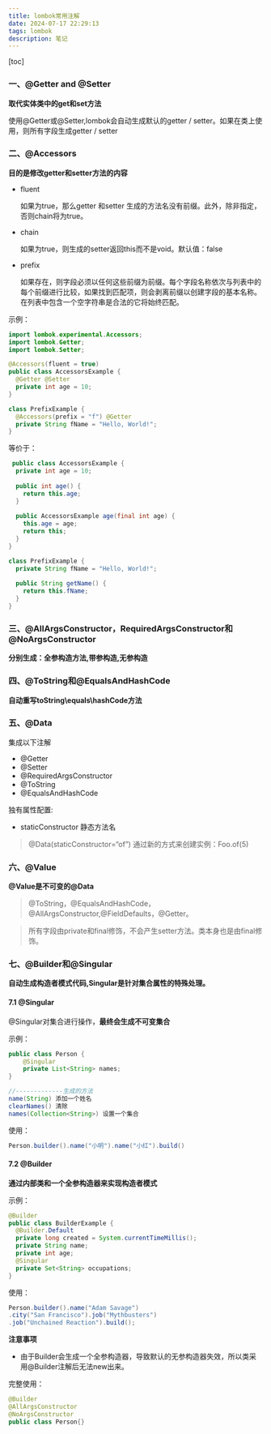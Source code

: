 ```yaml
---
title: lombok常用注解
date: 2024-07-17 22:29:13
tags: lombok
description: 笔记
---
```


[toc]

### 一、@Getter and @Setter

**取代实体类中的get和set方法**

使用@Getter或@Setter,lombok会自动生成默认的getter / setter。如果在类上使用，则所有字段生成getter / setter

### 二、@Accessors

**目的是修改getter和setter方法的内容**

- fluent

  如果为true，那么getter 和setter 生成的方法名没有前缀。此外，除非指定，否则chain将为true。

- chain

  如果为true，则生成的setter返回this而不是void。默认值：false

- prefix

  如果存在，则字段必须以任何这些前缀为前缀。每个字段名称依次与列表中的每个前缀进行比较，如果找到匹配项，则会剥离前缀以创建字段的基本名称。在列表中包含一个空字符串是合法的它将始终匹配。

示例：

```java
import lombok.experimental.Accessors;
import lombok.Getter;
import lombok.Setter;

@Accessors(fluent = true)
public class AccessorsExample {
  @Getter @Setter
  private int age = 10;
}

class PrefixExample {
  @Accessors(prefix = "f") @Getter
  private String fName = "Hello, World!";
}
```

等价于：

```java
 public class AccessorsExample {
  private int age = 10;
  
  public int age() {
    return this.age;
  }
  
  public AccessorsExample age(final int age) {
    this.age = age;
    return this;
  }
}

class PrefixExample {
  private String fName = "Hello, World!";
  
  public String getName() {
    return this.fName;
  }
}
```

### 三、@AllArgsConstructor，RequiredArgsConstructor和@NoArgsConstructor

**分别生成：全参构造方法,带参构造,无参构造**

### 四、@ToString和@EqualsAndHashCode

**自动重写toString\equals\hashCode方法**

### 五、@Data

集成以下注解

- @Getter
- @Setter
- @RequiredArgsConstructor
- @ToString
- @EqualsAndHashCode

独有属性配置:

- staticConstructor 静态方法名

> @Data(staticConstructor=“of”)
> 通过新的方式来创建实例：Foo.of(5)

### 六、@Value

**@Value是不可变的@Data**

> @ToString，@EqualsAndHashCode，@AllArgsConstructor,@FieldDefaults，@Getter。

> 所有字段由private和final修饰，不会产生setter方法。类本身也是由final修饰。

### 七、@Builder和@Singular

**自动生成构造者模式代码,Singular是针对集合属性的特殊处理。**

#### 7.1 @Singular

@Singular对集合进行操作，**最终会生成不可变集合**

示例：

```java
public class Person {
    @Singular 
    private List<String> names;
}

//-------------生成的方法
name(String) 添加一个姓名
clearNames() 清除
names(Collection<String>) 设置一个集合
```

使用：

```java
Person.builder().name("小明").name("小红").build()
```

#### 7.2 @Builder

**通过内部类和一个全参构造器来实现构造者模式**

示例：

```java
@Builder
public class BuilderExample {
  @Builder.Default 
  private long created = System.currentTimeMillis();
  private String name;
  private int age;
  @Singular 
  private Set<String> occupations;
}
```

使用：

```java
Person.builder().name("Adam Savage")
.city("San Francisco").job("Mythbusters")
.job("Unchained Reaction").build();
```

**注意事项**

- 由于Builder会生成一个全参构造器，导致默认的无参构造器失效，所以类采用@Builder注解后无法new出来。

完整使用：

```java
@Builder
@AllArgsConstructor
@NoArgsConstructor
public class Person{}
```

